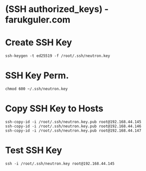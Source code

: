 # (SSH authorized_keys) -farukguler.com

# Create SSH Key
```
ssh-keygen -t ed25519 -f /root/.ssh/neutron.key
```
# SSH Key Perm.
```
chmod 600 ~/.ssh/neutron.key
```
# Copy SSH Key to Hosts
```
ssh-copy-id -i /root/.ssh/neutron.key.pub root@192.168.44.145
ssh-copy-id -i /root/.ssh/neutron.key.pub root@192.168.44.146
ssh-copy-id -i /root/.ssh/neutron.key.pub root@192.168.44.147
```
# Test SSH Key
```
ssh -i /root/.ssh/neutron.key root@192.168.44.145
```
